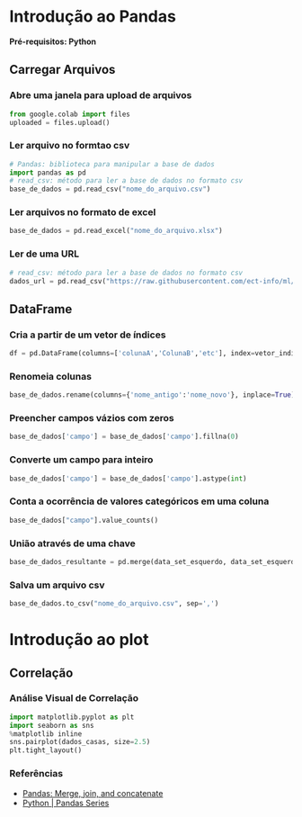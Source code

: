 # Introdução ao Pandas
**Pré-requisitos: Python** 

## Carregar Arquivos 

### Abre uma janela para upload de arquivos 
```python
from google.colab import files
uploaded = files.upload()
``` 
### Ler arquivo no formtao csv 
```python
# Pandas: biblioteca para manipular a base de dados 
import pandas as pd 
# read_csv: método para ler a base de dados no formato csv
base_de_dados = pd.read_csv("nome_do_arquivo.csv")
```

### Ler arquivos no formato de excel 
```python
base_de_dados = pd.read_excel("nome_do_arquivo.xlsx")
``` 

### Ler de uma URL

```python 
# read_csv: método para ler a base de dados no formato csv 
dados_url = pd.read_csv("https://raw.githubusercontent.com/ect-info/ml/master/dados/base_de_dados.csv") 
```

## DataFrame
### Cria a partir de um vetor de índices 
```python
df = pd.DataFrame(columns=['colunaA','ColunaB','etc'], index=vetor_indices )
```
### Renomeia colunas 
```python
base_de_dados.rename(columns={'nome_antigo':'nome_novo'}, inplace=True)
``` 

### Preencher campos vázios com zeros
```python
base_de_dados['campo'] = base_de_dados['campo'].fillna(0)
```

### Converte um campo para inteiro
```python
base_de_dados['campo'] = base_de_dados['campo'].astype(int) 
``` 

### Conta a ocorrência de valores categóricos em uma coluna 
```python
base_de_dados["campo"].value_counts()
```

### União através de uma chave
```python
base_de_dados_resultante = pd.merge(data_set_esquerdo, data_set_esquerdo, on='nome_da_coluna')
```

### Salva um arquivo csv 
```python
base_de_dados.to_csv("nome_do_arquivo.csv", sep=',')
```


# Introdução ao plot 

## Correlação 

### Análise Visual de Correlação 

```python 
import matplotlib.pyplot as plt
import seaborn as sns
%matplotlib inline
sns.pairplot(dados_casas, size=2.5)
plt.tight_layout()
``` 

### Referências
* [Pandas: Merge, join, and concatenate](https://pandas.pydata.org/pandas-docs/stable/user_guide/merging.html)  
* [Python | Pandas Series](https://www.geeksforgeeks.org/python-pandas-series/#Basics)
